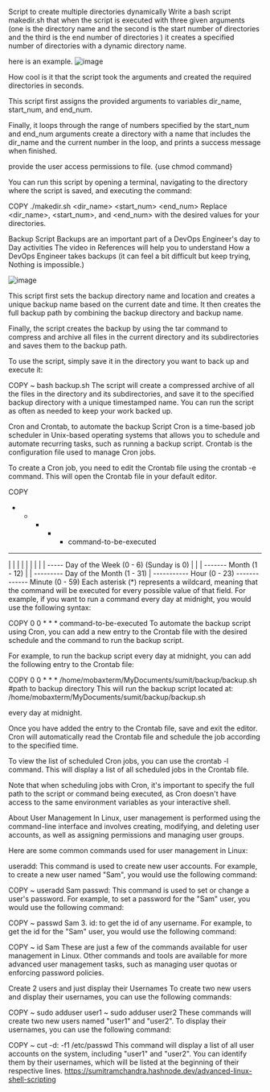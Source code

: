 Script to create multiple directories dynamically
Write a bash script makedir.sh that when the script is executed with three given arguments (one is the directory name and the second is the start number of directories and the third is the end number of directories ) it creates a specified number of directories with a dynamic directory name.

here is an example.
![image](https://user-images.githubusercontent.com/119837985/227441848-59b37077-2971-4b56-b65e-f303c1250c36.png)



How cool is it that the script took the arguments and created the required directories in seconds.

This script first assigns the provided arguments to variables dir_name, start_num, and end_num.

Finally, it loops through the range of numbers specified by the start_num and end_num arguments create a directory with a name that includes the dir_name and the current number in the loop, and prints a success message when finished.

provide the user access permissions to file. {use chmod command}

You can run this script by opening a terminal, navigating to the directory where the script is saved, and executing the command:


COPY
./makedir.sh <dir_name> <start_num> <end_num>
Replace <dir_name>, <start_num>, and <end_num> with the desired values for your directories.

Backup Script
Backups are an important part of a DevOps Engineer's day to Day activities The video in References will help you to understand How a DevOps Engineer takes backups (it can feel a bit difficult but keep trying, Nothing is impossible.)

![image](https://user-images.githubusercontent.com/119837985/227442007-a91e8286-7aa5-45f5-8816-db2ed750c26d.png)


This script first sets the backup directory name and location and creates a unique backup name based on the current date and time. It then creates the full backup path by combining the backup directory and backup name.

Finally, the script creates the backup by using the tar command to compress and archive all files in the current directory and its subdirectories and saves them to the backup path.

To use the script, simply save it in the directory you want to back up and execute it:


COPY
~ bash backup.sh
The script will create a compressed archive of all the files in the directory and its subdirectories, and save it to the specified backup directory with a unique timestamped name. You can run the script as often as needed to keep your work backed up.

Cron and Crontab, to automate the backup Script
Cron is a time-based job scheduler in Unix-based operating systems that allows you to schedule and automate recurring tasks, such as running a backup script. Crontab is the configuration file used to manage Cron jobs.

To create a Cron job, you need to edit the Crontab file using the crontab -e command. This will open the Crontab file in your default editor.


COPY
* * * * * command-to-be-executed
- - - - -
| | | | |
| | | | ----- Day of the Week (0 - 6) (Sunday is 0)
| | | ------- Month (1 - 12)
| | --------- Day of the Month (1 - 31)
| ----------- Hour (0 - 23)
------------- Minute (0 - 59)
Each asterisk (*) represents a wildcard, meaning that the command will be executed for every possible value of that field. For example, if you want to run a command every day at midnight, you would use the following syntax:


COPY
0 0 * * * command-to-be-executed
To automate the backup script using Cron, you can add a new entry to the Crontab file with the desired schedule and the command to run the backup script.

For example, to run the backup script every day at midnight, you can add the following entry to the Crontab file:


COPY
0 0 * * * /home/mobaxterm/MyDocuments/sumit/backup/backup.sh
#path to backup directory
This will run the backup script located at: /home/mobaxterm/MyDocuments/sumit/backup/backup.sh

every day at midnight.

Once you have added the entry to the Crontab file, save and exit the editor. Cron will automatically read the Crontab file and schedule the job according to the specified time.

To view the list of scheduled Cron jobs, you can use the crontab -l command. This will display a list of all scheduled jobs in the Crontab file.

Note that when scheduling jobs with Cron, it's important to specify the full path to the script or command being executed, as Cron doesn't have access to the same environment variables as your interactive shell.

About User Management
In Linux, user management is performed using the command-line interface and involves creating, modifying, and deleting user accounts, as well as assigning permissions and managing user groups.

Here are some common commands used for user management in Linux:

useradd: This command is used to create new user accounts. For example, to create a new user named "Sam", you would use the following command:


COPY
 ~ useradd Sam
passwd: This command is used to set or change a user's password. For example, to set a password for the "Sam" user, you would use the following command:

COPY
    ~ passwd Sam
3. id: to get the id of any username. For example, to get the id for the "Sam" user, you would use the following command:


COPY
    ~ id Sam
These are just a few of the commands available for user management in Linux. Other commands and tools are available for more advanced user management tasks, such as managing user quotas or enforcing password policies.

Create 2 users and just display their Usernames
To create two new users and display their usernames, you can use the following commands:


COPY
  ~ sudo adduser user1
  ~ sudo adduser user2
These commands will create two new users named "user1" and "user2". To display their usernames, you can use the following command:


COPY
~ cut -d: -f1 /etc/passwd
This command will display a list of all user accounts on the system, including "user1" and "user2". You can identify them by their usernames, which will be listed at the beginning of their respective lines. https://sumitramchandra.hashnode.dev/advanced-linux-shell-scripting
